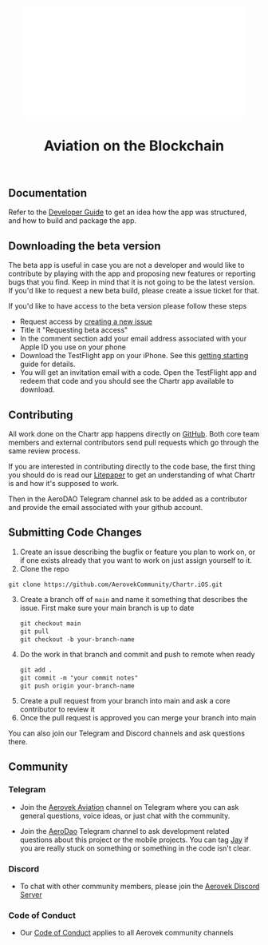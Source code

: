 <p align="center">
<img width="450" src="./docs/images/chartr_logo.png?raw=true" alt="Chartr logo">
</p>

<h1 align="center">
Aviation on the Blockchain
</h1>
<br />

## Documentation

Refer to the [Developer Guide](./docs/DEVELOPER_GUIDE.md) to get an idea how the app was structured, and how to build and package the app.

## Downloading the beta version
The beta app is useful in case you are not a developer and would like to contribute by playing with the app and proposing new features or reporting bugs that you find. Keep in mind that it is not going to be the latest version. If you'd like to request a new beta build, please create a issue ticket for that.

If you'd like to have access to the beta version please follow these steps
- Request access by [creating a new issue](https://github.com/AerovekCommunity/Chartr.iOS/issues)
- Title it "Requesting beta access"
- In the comment section add your email address associated with your Apple ID you use on your phone
- Download the TestFlight app on your iPhone. See this [getting starting](https://testflight.apple.com/) guide for details.
- You will get an invitation email with a code. Open the TestFlight app and redeem that code and you should see the Chartr app available to download.

## Contributing

All work done on the Chartr app happens directly on [GitHub](https://github.com/AerovekCommunity/Chartr.iOS). Both core team members and external contributors send pull requests which go through the same review process.

If you are interested in contributing directly to the code base, the first thing you should do is read our [Litepaper](https://github.com/AerovekCommunity/litepaper) to get an understanding of what Chartr is and how it's supposed to work. 

Then in the AeroDAO Telegram channel ask to be added as a contributor and provide the email associated with your github account.

## **Submitting Code Changes**
1. Create an issue describing the bugfix or feature you plan to work on, or if one exists already that you want to work on just assign yourself to it.
2. Clone the repo
```
git clone https://github.com/AerovekCommunity/Chartr.iOS.git
```
3. Create a branch off of `main` and name it something that describes the issue. First make sure your main branch is up to date
    ```
    git checkout main
    git pull
    git checkout -b your-branch-name
    ```
4. Do the work in that branch and commit and push to remote when ready
    ```
    git add . 
    git commit -m "your commit notes"
    git push origin your-branch-name
    ```
5. Create a pull request from your branch into main and ask a core contributor to review it
6. Once the pull request is approved you can merge your branch into main

You can also join our Telegram and Discord channels and ask questions there. 

## Community
### Telegram

* Join the [Aerovek Aviation](https://t.me/aerovekviation) channel on Telegram where you can ask general questions, voice ideas, or just chat with the community.

* Join the [AeroDao](https://t.me/AeroDao) Telegram channel to ask development related questions about this project or the mobile projects. You can tag [Jay](https://t.me/prolowfile) if you are really stuck on something or something in the code isn't clear.

### Discord
* To chat with other community members, please join the [Aerovek Discord Server](https://discord.gg/PfwEt3YUKM) 

### Code of Conduct
* Our [Code of Conduct](./docs/CODE_OF_CONDUCT.md) applies to all Aerovek community channels

